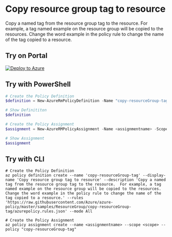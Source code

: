 # Copy resource group tag to resource

Copy a named tag from the resource group tag to the resource.  For example, a tag named example on the resource group will be copied to the resources.  Change the word example in the policy rule to change the name of the tag copied to a resource.

## Try on Portal

[![Deploy to Azure](http://azuredeploy.net/deploybutton.png)](https://portal.azure.com/?feature.customportal=false&microsoft_azure_policy=true&microsoft_azure_policy_policyinsights=true&feature.microsoft_azure_security_policy=true&microsoft_azure_marketplace_policy=true#blade/Microsoft_Azure_Policy/CreatePolicyDefinitionBlade/uri/https%3A%2F%2Fraw.githubusercontent.com%2FAzure%2Fazure-policy%2Fmaster%2Fsamples%2FResourceGroup%2Fcopy-resourceGroup-tag%2Fazurepolicy.json)

## Try with PowerShell

````powershell
# Create the Policy Definition
$definition = New-AzureRmPolicyDefinition -Name "copy-resourceGroup-tag" -DisplayName "Copy resource group tag to resource" -description "Copy a named tag from the resource group tag to the resource.  For example, a tag named example on the resource group will be copied to the resources.  Change the word example in the policy rule to change the name of the tag copied to a resource." -Policy 'https://raw.githubusercontent.com/Azure/azure-policy/master/samples/ResourceGroup/copy-resourceGroup-tag/azurepolicy.rules.json' -Mode All

# Show Definititon
$definition

# Create the Policy Assignment
$assignment = New-AzureRMPolicyAssignment -Name <assignmentname> -Scope <scope> -PolicyDefinition $definition

# Show Assignment
$assignment 
````



## Try with CLI

````cli
# Create the Policy Definition
az policy definition create --name 'copy-resourceGroup-tag' --display-name 'Copy resource group tag to resource' --description 'Copy a named tag from the resource group tag to the resource.  For example, a tag named example on the resource group will be copied to the resources.  Change the word example in the policy rule to change the name of the tag copied to a resource.' --rules 'https://raw.githubusercontent.com/Azure/azure-policy/master/samples/ResourceGroup/copy-resourceGroup-tag/azurepolicy.rules.json' --mode All

# Create the Policy Assignment
az policy assignment create --name <assignmentname> --scope <scope> --policy "copy-resourceGroup-tag" 

````
